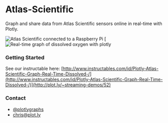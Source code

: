 Atlas-Scientific
============

Graph and share data from Atlas Scientific sensors online in real-time with Plotly.

![Atlas Scientific connected to a Raspberry Pi](http://cdn.instructables.com/FP2/9KIM/HUMTMWWL/FP29KIMHUMTMWWL.LARGE.jpg)
[![Real-time graph of dissolved oxygen with plotly](http://cdn.instructables.com/FE7/D3AQ/HUOP8OFW/FE7D3AQHUOP8OFW.LARGE.gif)

### Getting Started
See our instructable here: [http://www.instructables.com/id/Plotly-Atlas-Scientific-Graph-Real-Time-Dissolved-/](http://www.instructables.com/id/Plotly-Atlas-Scientific-Graph-Real-Time-Dissolved-/)](http://plot.ly/~streaming-demos/52)

### Contact
- [@plotlygraphs](https://twitter.com/plotlygraphs)
- <chris@plot.ly>
